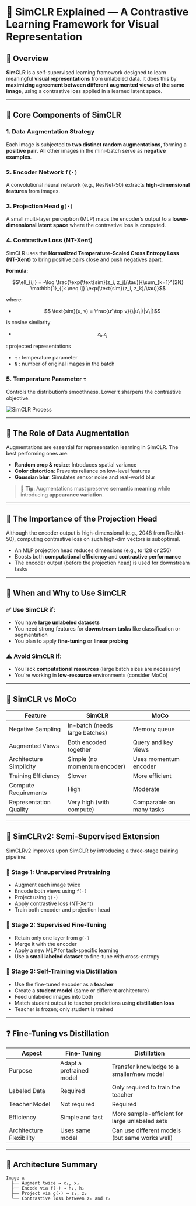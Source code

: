 
# 🧠 SimCLR Explained — A Contrastive Learning Framework for Visual Representation

## 📌 Overview

**SimCLR** is a self-supervised learning framework designed to learn meaningful **visual representations** from unlabeled data. It does this by **maximizing agreement between different augmented views of the same image**, using a contrastive loss applied in a learned latent space.

---

## 🚀 Core Components of SimCLR

### 1. Data Augmentation Strategy
Each image is subjected to **two distinct random augmentations**, forming a **positive pair**. All other images in the mini-batch serve as **negative examples**.

### 2. Encoder Network `f(·)`
A convolutional neural network (e.g., ResNet-50) extracts **high-dimensional features** from images.

### 3. Projection Head `g(·)`
A small multi-layer perceptron (MLP) maps the encoder’s output to a **lower-dimensional latent space** where the contrastive loss is computed.

### 4. Contrastive Loss (NT-Xent)
SimCLR uses the **Normalized Temperature-Scaled Cross Entropy Loss (NT-Xent)** to bring positive pairs close and push negatives apart.

**Formula:**

```math
\ell_{i,j} = -\log \frac{\exp(\text{sim}(z_i, z_j)/\tau)}{\sum_{k=1}^{2N} \mathbb{1}_{[k \neq i]} \exp(\text{sim}(z_i, z_k)/\tau)}
```

where:

- ```math
     \text{sim}(u, v) = \frac{u^\top v}{\|u\|\|v\|}
  ```
is cosine similarity  
- ```math
   z_i, z_j
: projected representations  
- `τ` : temperature parameter  
-  `N` : number of original images in the batch

### 5. Temperature Parameter `τ`
Controls the distribution’s smoothness. Lower τ sharpens the contrastive objective.

![SimCLR Process](SimCLR_process.png)

---

## 🧪 The Role of Data Augmentation

Augmentations are essential for representation learning in SimCLR. The best performing ones are:

- **Random crop & resize**: Introduces spatial variance
- **Color distortion**: Prevents reliance on low-level features
- **Gaussian blur**: Simulates sensor noise and real-world blur

> 🧠 **Tip**: Augmentations must preserve **semantic meaning** while introducing **appearance variation**.

---

## 🔄 The Importance of the Projection Head

Although the encoder output is high-dimensional (e.g., 2048 from ResNet-50), computing contrastive loss on such high-dim vectors is suboptimal.

- An MLP projection head reduces dimensions (e.g., to 128 or 256)
- Boosts both **computational efficiency** and **contrastive performance**
- The encoder output (before the projection head) is used for downstream tasks

---

## 🎯 When and Why to Use SimCLR

### ✅ Use SimCLR if:
- You have **large unlabeled datasets**
- You need strong features for **downstream tasks** like classification or segmentation
- You plan to apply **fine-tuning** or **linear probing**

### ⚠️ Avoid SimCLR if:
- You lack **computational resources** (large batch sizes are necessary)
- You're working in **low-resource** environments (consider MoCo)

---

## 🔄 SimCLR vs MoCo

| Feature                     | SimCLR                          | MoCo                              |
|----------------------------|----------------------------------|-----------------------------------|
| Negative Sampling           | In-batch (needs large batches)  | Memory queue                      |
| Augmented Views             | Both encoded together           | Query and key views               |
| Architecture Simplicity     | Simple (no momentum encoder)    | Uses momentum encoder             |
| Training Efficiency         | Slower                          | More efficient                    |
| Compute Requirements        | High                            | Moderate                          |
| Representation Quality      | Very high (with compute)        | Comparable on many tasks          |

---

## 🔁 SimCLRv2: Semi-Supervised Extension

SimCLRv2 improves upon SimCLR by introducing a three-stage training pipeline:

### 🔹 Stage 1: Unsupervised Pretraining

- Augment each image twice
- Encode both views using `f(·)`
- Project using `g(·)`
- Apply contrastive loss (NT-Xent)
- Train both encoder and projection head

### 🔹 Stage 2: Supervised Fine-Tuning

- Retain only one layer from `g(·)`
- Merge it with the encoder
- Apply a new MLP for task-specific learning
- Use a **small labeled dataset** to fine-tune with cross-entropy

### 🔹 Stage 3: Self-Training via Distillation

- Use the fine-tuned encoder as a **teacher**
- Create a **student model** (same or different architecture)
- Feed unlabeled images into both
- Match student output to teacher predictions using **distillation loss**
- Teacher is frozen; only student is trained

---

## ❓ Fine-Tuning vs Distillation

| Aspect             | Fine-Tuning                            | Distillation                                   |
|--------------------|----------------------------------------|------------------------------------------------|
| Purpose            | Adapt a pretrained model               | Transfer knowledge to a smaller/new model      |
| Labeled Data       | Required                               | Only required to train the teacher             |
| Teacher Model      | Not required                           | Required                                       |
| Efficiency         | Simple and fast                        | More sample-efficient for large unlabeled sets |
| Architecture Flexibility | Uses same model                   | Can use different models (but same works well) |

---

## 📐 Architecture Summary

```text
Image x
  ├── Augment twice → x₁, x₂
  ├── Encode via f(·) → h₁, h₂
  ├── Project via g(·) → z₁, z₂
  └── Contrastive loss between z₁ and z₂
